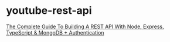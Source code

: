 # youtube-rest-api
[The Complete Guide To Building A REST API With Node, Express, TypeScript & MongoDB + Authentication](https://www.youtube.com/watch?v=b8ZUb_Okxro)
